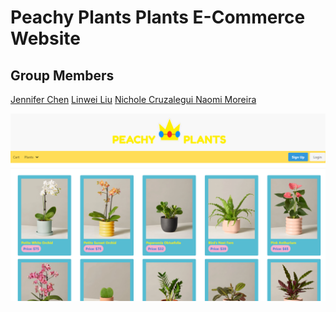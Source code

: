 # Peachy Plants Plants E-Commerce Website 

## Group Members
[Jennifer Chen][creator1]
[Linwei Liu][creator2]
[Nichole Cruzalegui ][creator3]
[Naomi Moreira ][creator4]

[creator1]: https://github.com/jenniferchen95
[creator2]: https://github.com/llwsgr
[creator3]: https://github.com/cruzn978
[creator4]: https://github.com/Naomoreira

![](public/page.png)
